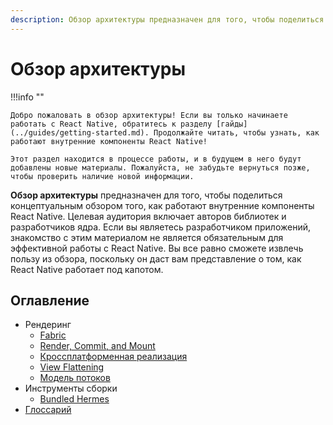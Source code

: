 ```yaml
---
description: Обзор архитектуры предназначен для того, чтобы поделиться концептуальным обзором того, как работают внутренние компоненты React Native
---
```


# Обзор архитектуры

!!!info ""

    Добро пожаловать в обзор архитектуры! Если вы только начинаете работать с React Native, обратитесь к разделу [гайды](../guides/getting-started.md). Продолжайте читать, чтобы узнать, как работают внутренние компоненты React Native!

    Этот раздел находится в процессе работы, и в будущем в него будут добавлены новые материалы. Пожалуйста, не забудьте вернуться позже, чтобы проверить наличие новой информации.

**Обзор архитектуры** предназначен для того, чтобы поделиться концептуальным обзором того, как работают внутренние компоненты React Native. Целевая аудитория включает авторов библиотек и разработчиков ядра. Если вы являетесь разработчиком приложений, знакомство с этим материалом не является обязательным для эффективной работы с React Native. Вы все равно сможете извлечь пользу из обзора, поскольку он даст вам представление о том, как React Native работает под капотом.

## Оглавление

-   Рендеринг
    -   [Fabric](fabric-renderer.md)
    -   [Render, Commit, and Mount](render-pipeline.md)
    -   [Кроссплатформенная реализация](xplat-implementation.md)
    -   [View Flattening](view-flattening.md)
    -   [Модель потоков](threading-model.md)
-   Инструменты сборки
    -   [Bundled Hermes](bundled-hermes.md)
-   [Глоссарий](architecture-glossary.md)
